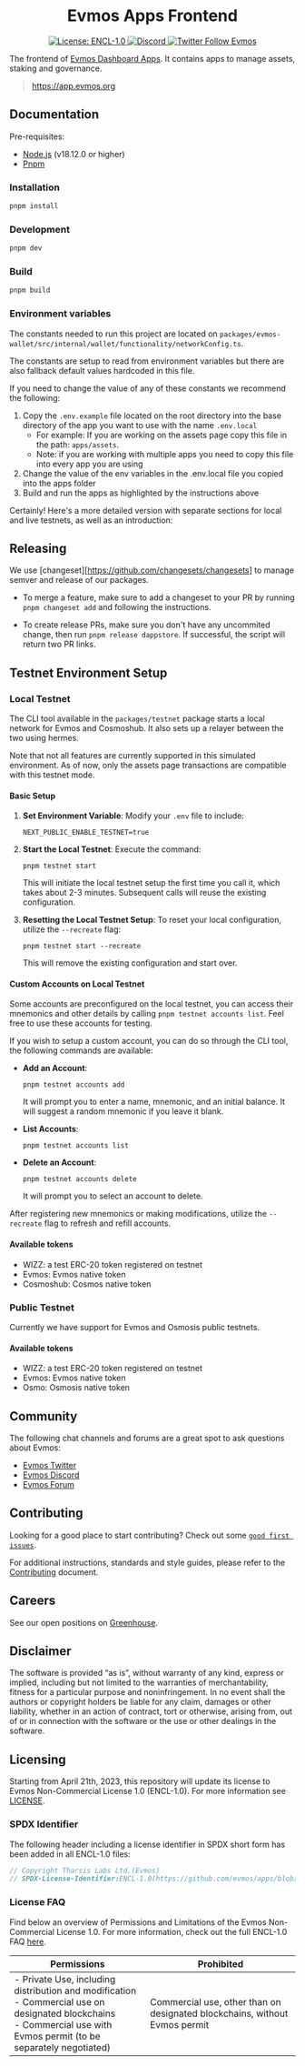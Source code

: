 <div align="center">
  <h1> Evmos Apps Frontend </h1>
</div>

<div align="center">
  <a href="https://github.com/evmos/apps/blob/main/LICENSE">
    <img alt="License: ENCL-1.0" src="https://img.shields.io/badge/license-ENCL--1.0-orange" />
  </a>
  <a href="https://discord.gg/evmos">
    <img alt="Discord" src="https://img.shields.io/discord/809048090249134080.svg" />
  </a>
  <a href="https://twitter.com/EvmosOrg">
    <img alt="Twitter Follow Evmos" src="https://img.shields.io/twitter/follow/EvmosOrg"/>
  </a>
</div>

The frontend of [Evmos Dashboard Apps](https://app.evmos.org). It contains apps to manage assets, staking and governance.

> https://app.evmos.org

## Documentation

Pre-requisites:

- [Node.js](https://nodejs.org/en/download/) (v18.12.0 or higher)
- [Pnpm](https://pnpm.io/installation)

### Installation

```bash
pnpm install
```

### Development

```bash
pnpm dev
```

### Build

```bash
pnpm build
```

### Environment variables

The constants needed to run this project are located on `packages/evmos-wallet/src/internal/wallet/functionality/networkConfig.ts`.

The constants are setup to read from environment variables but there are also fallback default values hardcoded in this file.

If you need to change the value of any of these constants we recommend the following:

1. Copy the `.env.example` file located on the root directory into the base directory of the app you want to use with the name `.env.local`
   - For example: If you are working on the assets page copy this file in the path: `apps/assets`.
   - Note: if you are working with multiple apps you need to copy this file into every app you are using
2. Change the value of the env variables in the .env.local file you copied into the apps folder
3. Build and run the apps as highlighted by the instructions above

Certainly! Here's a more detailed version with separate sections for local and live testnets, as well as an introduction:

## Releasing

We use [changeset][https://github.com/changesets/changesets] to manage semver and release of our packages.

- To merge a feature, make sure to add a changeset to your PR by running `pnpm changeset add` and following the instructions.

- To create release PRs, make sure you don't have any uncommited change, then run `pnpm release dappstore`. If successful, the script will return two PR links.

## Testnet Environment Setup

### Local Testnet

The CLI tool available in the `packages/testnet` package starts a local network for Evmos and Cosmoshub. It also sets up a relayer between the two using hermes.

Note that not all features are currently supported in this simulated environment. As of now, only the assets page transactions are compatible with this testnet mode.

#### Basic Setup

1. **Set Environment Variable**: Modify your `.env` file to include:

   ```
   NEXT_PUBLIC_ENABLE_TESTNET=true
   ```

2. **Start the Local Testnet**:
   Execute the command:

   ```
   pnpm testnet start
   ```

   This will initiate the local testnet setup the first time you call it, which takes about 2-3 minutes. Subsequent calls will reuse the existing configuration.

3. **Resetting the Local Testnet Setup**:
   To reset your local configuration, utilize the `--recreate` flag:
   ```
   pnpm testnet start --recreate
   ```
   This will remove the existing configuration and start over.

#### Custom Accounts on Local Testnet

Some accounts are preconfigured on the local testnet, you can access their
mnemonics and other details by calling `pnpm testnet accounts list`. Feel free to use these accounts for testing.

If you wish to setup a custom account, you can do so through the CLI tool, the following commands are available:

- **Add an Account**:

  ```shell
  pnpm testnet accounts add
  ```

  It will prompt you to enter a name, mnemonic, and an initial balance. It will suggest a random mnemonic if you leave it blank.

- **List Accounts**:
  ```shell
  pnpm testnet accounts list
  ```
- **Delete an Account**:
  ```shell
  pnpm testnet accounts delete
  ```
  It will prompt you to select an account to delete.

After registering new mnemonics or making modifications, utilize the `--recreate` flag to refresh and refill accounts.

#### Available tokens

- WIZZ: a test ERC-20 token registered on testnet
- Evmos: Evmos native token
- Cosmoshub: Cosmos native token

### Public Testnet

Currently we have support for Evmos and Osmosis public testnets.

#### Available tokens

- WIZZ: a test ERC-20 token registered on testnet
- Evmos: Evmos native token
- Osmo: Osmosis native token

## Community

The following chat channels and forums are a great spot to ask questions about Evmos:

- [Evmos Twitter](https://twitter.com/EvmosOrg)
- [Evmos Discord](https://discord.gg/evmos)
- [Evmos Forum](https://commonwealth.im/evmos)

## Contributing

Looking for a good place to start contributing?
Check out some
[`good first issues`](https://github.com/evmos/apps/issues?q=is%3Aopen+is%3Aissue+label%3A%22good+first+issue%22).

For additional instructions, standards and style guides, please refer to the [Contributing](./CONTRIBUTING.md) document.

## Careers

See our open positions on [Greenhouse](https://boards.eu.greenhouse.io/evmos).

## Disclaimer

The software is provided “as is”, without warranty of any kind, express or implied, including but not limited to the warranties of merchantability, fitness for a particular purpose and noninfringement. In no event shall the authors or copyright holders be liable for any claim, damages or other liability, whether in an action of contract, tort or otherwise, arising from, out of or in connection with the software or the use or other dealings in the software.

## Licensing

Starting from April 21th, 2023, this repository will update its license to Evmos Non-Commercial License 1.0 (ENCL-1.0). For more information see [LICENSE](/LICENSE).

### SPDX Identifier

The following header including a license identifier in SPDX short form has been added in all ENCL-1.0 files:

```js
// Copyright Tharsis Labs Ltd.(Evmos)
// SPDX-License-Identifier:ENCL-1.0(https://github.com/evmos/apps/blob/main/LICENSE)
```

### License FAQ

Find below an overview of Permissions and Limitations of the Evmos Non-Commercial License 1.0. For more information, check out the full ENCL-1.0 FAQ [here](/LICENSE_FAQ.md).

| Permissions                                                                                                                                                                  | Prohibited                                                                 |
| ---------------------------------------------------------------------------------------------------------------------------------------------------------------------------- | -------------------------------------------------------------------------- |
| - Private Use, including distribution and modification<br />- Commercial use on designated blockchains<br />- Commercial use with Evmos permit (to be separately negotiated) | Commercial use, other than on designated blockchains, without Evmos permit |
